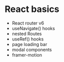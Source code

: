 # React basics
- React router v6
- useNavigate() hooks
- nested Routes
- useRef() hooks
- page loading bar
- modal components
- framer-motion